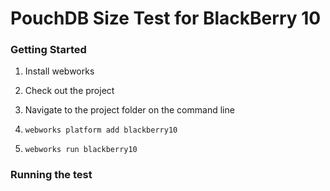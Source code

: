 
# PouchDB Size Test for BlackBerry 10 

### Getting Started

1) Install webworks

2) Check out the project

3) Navigate to the project folder on the command line

4) ```webworks platform add blackberry10```

5) ```webworks run blackberry10```

### Running the test
